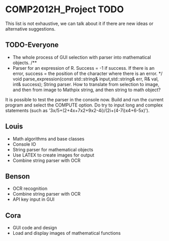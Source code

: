 # COMP2012H_Project TODO

This list is not exhaustive, we can talk about it if there are new ideas or alternative suggestions.

## TODO-Everyone
* The whole process of GUI selection with parser into mathematical objects.
/**
 * Parser for an expression of R. Success = -1 if success. If there is an error, success = the position of the character where there is an error.
*/
void parse_expression(const std::string& input,std::string& err, R& val, int& success);
String parser. How to translate from selection to image, and then from image to Mathpix string, and then string to math object?

It is possible to test the parser in the console now. Build and run the current program and select the COMPUTE option. Do try to input long and complex statements (such as '3x/5+(2+4x+7x2+9x2-4i)/(2i+(4-7i)x4+6-5x)').

## Louis
* Math algorithms and base classes
* Console IO
* String parser for mathematical objects
* Use LATEX to create images for output
* Combine string parser with OCR

## Benson
* OCR recognition
* Combine string parser with OCR
* API key input in GUI

## Cora
* GUI code and design
* Load and display images of mathematical functions 
